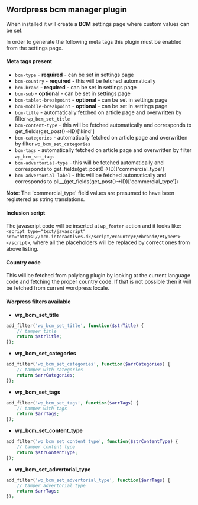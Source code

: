 ## Wordpress bcm manager plugin

When installed it will create a __BCM__ settings page where custom values can be set.

In order to generate the following meta tags this plugin must be enabled from the settings page.

#### Meta tags present

- `bcm-type` - __required__ - can be set in settings page
- `bcm-country` - __required__ - this will be fetched automatically
- `bcm-brand` - __required__ - can be set in settings page
- `bcm-sub` - __optional__ - can be set in settings page
- `bcm-tablet-breakpoint` - __optional__ - can be set in settings page
- `bcm-mobile-breakpoint` - __optional__ - can be set in settings page
- `bcm-title` - automatically fetched on article page and overwritten by filter `wp_bcm_set_title`
- `bcm-content-type` - this will be fetched automatically and corresponds to get_fields(get_post()->ID)['kind']
- `bcm-categories` - automatically fetched on article page and overwritten by filter `wp_bcm_set_categories`
- `bcm-tags` - automatically fetched on article page and overwritten by filter `wp_bcm_set_tags`
- `bcm-advertorial-type` - this will be fetched automatically and corresponds to get_fields(get_post()->ID)['commercial_type']
- `bcm-advertorial-label` - this will be fetched automatically and corresponds to pll__(get_fields(get_post()->ID)['commercial_type'])

__Note__: The 'commercial_type' field values are presumed to have been registered as string translations.


#### Inclusion script

The javascript code will be inserted at `wp_footer` action and it looks like: `<script type="text/javascript" src="https://bcm.interactives.dk/script/#country#/#brand#/#type#"></script>`, where all the placeholders will be replaced by correct ones from above listing.

#### Country code

This will be fetched from polylang plugin by looking at the current language code and fetching the proper country code.
If that is not possible then it will be fetched from current wordpress locale.

#### Worpress filters available

- __wp_bcm_set_title__
``` php
add_filter('wp_bcm_set_title', function($strTitle) {
	// tamper title
	return $strTitle;
});
```

- __wp_bcm_set_categories__
``` php
add_filter('wp_bcm_set_categories', function($arrCategories) {
	// tamper with categories
	return $arrCategories;
});
```

- __wp_bcm_set_tags__
``` php
add_filter('wp_bcm_set_tags', function($arrTags) {
	// tamper with tags
	return $arrTags;
});
```

- __wp_bcm_set_content_type__
``` php
add_filter('wp_bcm_set_content_type', function($strContentType) {
	// tamper content type
	return $strContentType;
});
```

- __wp_bcm_set_advertorial_type__
``` php
add_filter('wp_bcm_set_advertorial_type', function($arrTags) {
	// tamper advertorial type
	return $arrTags;
});
```
